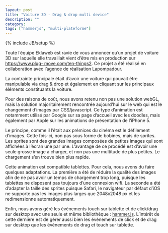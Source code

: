 ```yaml
---
layout: post
title: "Voiture 3D - Drag & drop multi device"
description: ""
category:
tags: ["hammerjs", "multi-plateforme"]
---
```

{% include JB/setup %}

Toute l’équipe Eklaweb est ravie de vous annoncer qu’un projet de voiture 3D sur
laquelle elle travaillait vient d’être mis en production sur [https://www.plug-
move.com/ten-things2](https://www.plug-move.com/ten-things2). Ce projet a été
réalisé en collaboration avec l’agence de réalisation Lapompadour.

La contrainte principale était d’avoir une voiture qui pouvait être
manipulable via drag & drop et également en cliquant sur les principaux
éléments constituants la voiture.

Pour des raisons de coût, nous avons retenu non pas une solution webGL, mais
la solution majoritairement rencontrée aujourd’hui sur le web qui est le
changement d’images par CSS/javascript. Ce type d’animation est notamment
utilisé par Google sur sa page d’accueil avec les doodles, mais également
par Apple sur les animations de présentation de l’iPhone 5.

Le principe, comme il l’était aux prémices du cinéma est le défilement
d’images. Cette fois-ci, non pas sous forme de bobines, mais de sprites. Les
sprites sont des grandes images composées de petites images qui sont
affichées à l’écran une par une. L’avantage de ce procédé est d’avoir une
seule grosse image à charger, et non pas une multitude de plus petites. Le
chargement s’en trouve bien plus rapide.

Cette animation est compatible tablettes. Pour cela, nous avons du faire
quelques adaptations. La première a été de réduire la qualité des images
afin de ne pas avoir un temps de chargement trop long, puisque les tablettes
ne disposent pas toujours d’une connexion wifi. La seconde a été d’adapter
la taille des sprites puisque Safari, le navigateur par défaut d’iOS ne
supporte pas les images plus larges que 2048x2048 px et les redimensionne
automatiquement.

Enfin, nous avons géré les événements touch sur tablette et de click/drag
sur desktop avec une seule et même bibliothèque : [hammer.js](http://eightmedia.github.com/hammer.js/). L’intérêt de cette dernière est de
gérer aussi bien les événements de click et de drag sur desktop que les
événements de drag et touch sur tablette.